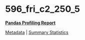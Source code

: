 # 596_fri_c2_250_5

[**Pandas Profiling Report**](https://epistasislab.github.io/penn-ml-benchmarks/profile/596_fri_c2_250_5.html)

[Metadata](metadata.yaml) | [Summary Statistics](summary_stats.tsv)
